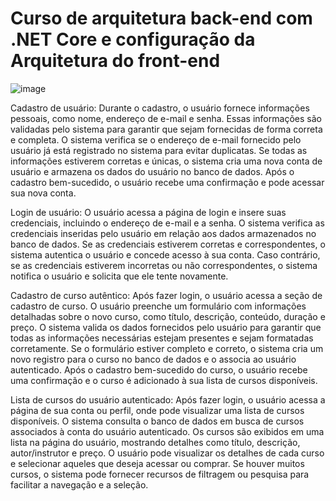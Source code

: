 # Curso de arquitetura back-end com .NET Core e configuração da Arquitetura do front-end


![image](https://github.com/AmauriDallOglio/Curso/assets/13471113/5eb3c6e2-4414-4c27-83ae-8b714f7803f4)



Cadastro de usuário:
Durante o cadastro, o usuário fornece informações pessoais, como nome, endereço de e-mail e senha.
Essas informações são validadas pelo sistema para garantir que sejam fornecidas de forma correta e completa.
O sistema verifica se o endereço de e-mail fornecido pelo usuário já está registrado no sistema para evitar duplicatas.
Se todas as informações estiverem corretas e únicas, o sistema cria uma nova conta de usuário e armazena os dados do usuário no banco de dados.
Após o cadastro bem-sucedido, o usuário recebe uma confirmação e pode acessar sua nova conta.

Login de usuário:
O usuário acessa a página de login e insere suas credenciais, incluindo o endereço de e-mail e a senha.
O sistema verifica as credenciais inseridas pelo usuário em relação aos dados armazenados no banco de dados.
Se as credenciais estiverem corretas e correspondentes, o sistema autentica o usuário e concede acesso à sua conta.
Caso contrário, se as credenciais estiverem incorretas ou não correspondentes, o sistema notifica o usuário e solicita que ele tente novamente.

Cadastro de curso autêntico:
Após fazer login, o usuário acessa a seção de cadastro de curso.
O usuário preenche um formulário com informações detalhadas sobre o novo curso, como título, descrição, conteúdo, duração e preço.
O sistema valida os dados fornecidos pelo usuário para garantir que todas as informações necessárias estejam presentes e sejam formatadas corretamente.
Se o formulário estiver completo e correto, o sistema cria um novo registro para o curso no banco de dados e o associa ao usuário autenticado.
Após o cadastro bem-sucedido do curso, o usuário recebe uma confirmação e o curso é adicionado à sua lista de cursos disponíveis.

Lista de cursos do usuário autenticado:
Após fazer login, o usuário acessa a página de sua conta ou perfil, onde pode visualizar uma lista de cursos disponíveis.
O sistema consulta o banco de dados em busca de cursos associados à conta do usuário autenticado.
Os cursos são exibidos em uma lista na página do usuário, mostrando detalhes como título, descrição, autor/instrutor e preço.
O usuário pode visualizar os detalhes de cada curso e selecionar aqueles que deseja acessar ou comprar.
Se houver muitos cursos, o sistema pode fornecer recursos de filtragem ou pesquisa para facilitar a navegação e a seleção.
